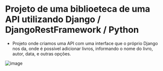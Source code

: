# Projeto de uma biblioeteca de uma API utilizando Django / DjangoRestFramework / Python

- Projeto onde criamos uma API com uma interface que o próprio Django nos da, onde é possível adicionar livros, informando o nome do livro, autor, data, e outras opções.

![image](https://github.com/user-attachments/assets/efe54751-3351-4aae-a48e-61b451692c63)
